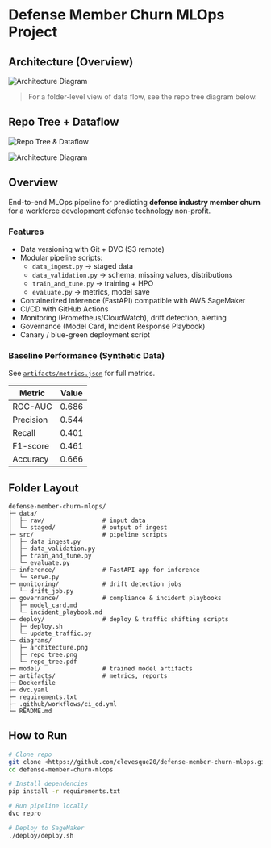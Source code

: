 # Defense Member Churn MLOps Project


## Architecture (Overview)

![Architecture Diagram](diagrams/architecture.png)

> For a folder-level view of data flow, see the repo tree diagram below.

## Repo Tree + Dataflow

![Repo Tree & Dataflow](diagrams/repo_tree.png)


![Architecture Diagram](diagrams/architecture.png)

## Overview
End-to-end MLOps pipeline for predicting **defense industry member churn** for a workforce development defense technology non-profit.

### Features
- Data versioning with Git + DVC (S3 remote)
- Modular pipeline scripts:
  - `data_ingest.py` → staged data
  - `data_validation.py` → schema, missing values, distributions
  - `train_and_tune.py` → training + HPO
  - `evaluate.py` → metrics, model save
- Containerized inference (FastAPI) compatible with AWS SageMaker
- CI/CD with GitHub Actions
- Monitoring (Prometheus/CloudWatch), drift detection, alerting
- Governance (Model Card, Incident Response Playbook)
- Canary / blue-green deployment script

### Baseline Performance (Synthetic Data)
See [`artifacts/metrics.json`](artifacts/metrics.json) for full metrics.

| Metric     | Value  |
|------------|--------|
| ROC-AUC    | 0.686 |
| Precision  | 0.544 |
| Recall     | 0.401 |
| F1-score   | 0.461 |
| Accuracy   | 0.666 |

## Folder Layout
```
defense-member-churn-mlops/
├─ data/
│  ├─ raw/                # input data
│  └─ staged/             # output of ingest
├─ src/                   # pipeline scripts
│  ├─ data_ingest.py
│  ├─ data_validation.py
│  ├─ train_and_tune.py
│  └─ evaluate.py
├─ inference/             # FastAPI app for inference
│  └─ serve.py
├─ monitoring/            # drift detection jobs
│  └─ drift_job.py
├─ governance/            # compliance & incident playbooks
│  ├─ model_card.md
│  └─ incident_playbook.md
├─ deploy/                # deploy & traffic shifting scripts
│  ├─ deploy.sh
│  └─ update_traffic.py
├─ diagrams/
│  ├─ architecture.png
│  ├─ repo_tree.png
│  └─ repo_tree.pdf
├─ model/                 # trained model artifacts
├─ artifacts/             # metrics, reports
├─ Dockerfile
├─ dvc.yaml
├─ requirements.txt
├─ .github/workflows/ci_cd.yml
└─ README.md
```

## How to Run
```bash
# Clone repo
git clone <https://github.com/clevesque20/defense-member-churn-mlops.git>
cd defense-member-churn-mlops

# Install dependencies
pip install -r requirements.txt

# Run pipeline locally
dvc repro

# Deploy to SageMaker
./deploy/deploy.sh
```